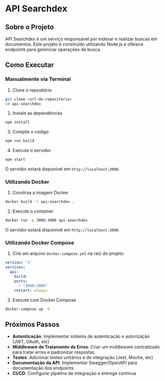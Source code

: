 # API Searchdex

## Sobre o Projeto

API Searchdex é um serviço responsável por indexar e realizar buscas em documentos. Este projeto é construído utilizando Node.js e oferece endpoints para gerenciar operações de busca.

## Como Executar

### Manualmente via Terminal

1. Clone o repositório
```bash
git clone <url-do-repositorio>
cd api-searchdex
```

2. Instale as dependências
```bash
npm install
```

3. Compile o código
```bash
npm run build
```

4. Execute o servidor
```bash
npm start
```

O servidor estará disponível em `http://localhost:3000`.

### Utilizando Docker

1. Construa a imagem Docker
```bash
docker build -t api-searchdex .
```

2. Execute o container
```bash
docker run -p 3000:3000 api-searchdex
```

O servidor estará disponível em `http://localhost:3000`.

### Utilizando Docker Compose

1. Crie um arquivo `docker-compose.yml` na raiz do projeto
```yaml
version: '3'
services:
  api:
    build: .
    ports:
      - "3000:3000"
    restart: always
```

2. Execute com Docker Compose
```bash
docker-compose up -d
```

## Próximos Passos

- **Autenticação**: Implementar sistema de autenticação e autorização (JWT, OAuth, etc)
- **Middleware de Tratamento de Erros**: Criar um middleware centralizado para tratar erros e padronizar respostas
- **Testes**: Adicionar testes unitários e de integração (Jest, Mocha, etc)
- **Documentação da API**: Implementar Swagger/OpenAPI para documentação dos endpoints
- **CI/CD**: Configurar pipeline de integração e entrega contínua
